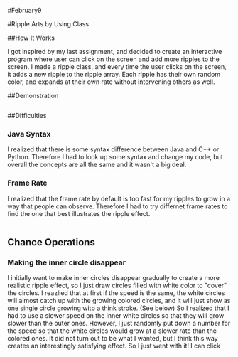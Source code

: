 #February9

#Ripple Arts by Using Class

##How It Works

I got inspired by my last assignment, and decided to create an interactive program where user can click on the screen and add more ripples to the screen. 
I made a ripple class, and every time the user clicks on the screen, it adds a new ripple to the ripple array. Each ripple has their own random color, and expands 
at their own rate without intervening others as well. 

##Demonstration 

<p align="center">
  <img src="">
</p>

##Difficulties

  ### Java Syntax
  I realized that there is some syntax difference between Java and C++ or Python. Therefore I had to look up some syntax and change my code, but overall the concepts
  are all the same and it wasn't a big deal. 
  ### Frame Rate 
  I realized that the frame rate by default is too fast for my ripples to grow in a way that people can observe. Therefore I had to try differnet frame rates to find 
  the one that best illustrates the ripple effect. 
  <p align="center">
  <img src="">
  </p>

  
## Chance Operations
  ### Making the inner circle disappear 
  I initially want to make inner circles disappear gradually to create a more realistic ripple effect, so I just draw circles filled with white color to "cover" the 
  circles. I reazlied that at first if the speed is the same, the white circles will almost catch up with the growing colored circles, and it will just show as one 
  single circle growing witb a think stroke. (See below) So I realized that I had to use a slower speed on the inner white circles so that they will grow slower than the outer
  ones. However, I just randomly put down a number for the speed so that the white circles would grow at a slower rate than the colored ones. It did not turn out 
  to be what I wanted, but I think this way creates an interestingly satisfying effect. So I just went with it! I can click 
  <p align="center">
  <img src="">
  </p>
  
  
  
  
